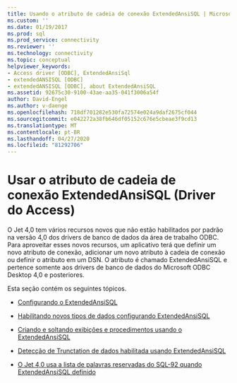 ```yaml
---
title: Usando o atributo de cadeia de conexão ExtendedAnsiSQL | Microsoft Docs
ms.custom: ''
ms.date: 01/19/2017
ms.prod: sql
ms.prod_service: connectivity
ms.reviewer: ''
ms.technology: connectivity
ms.topic: conceptual
helpviewer_keywords:
- Access driver [ODBC], ExtendedAnsiSql
- extendedANSISQL [ODBC]
- extendedANSISQL [ODBC], about ExtendedAnsiSQL
ms.assetid: 92675c30-9100-43ae-aa35-041f3006a54f
author: David-Engel
ms.author: v-daenge
ms.openlocfilehash: 718df701282e530fa72574e024a9daf2675cf044
ms.sourcegitcommit: e042272a38fb646df05152c676e5cbeae3f9cd13
ms.translationtype: MT
ms.contentlocale: pt-BR
ms.lasthandoff: 04/27/2020
ms.locfileid: "81292706"
---
```

# <a name="using-the-extendedansisql-connection-string-attribute-access-driver"></a>Usar o atributo de cadeia de conexão ExtendedAnsiSQL (Driver do Access)
O Jet 4,0 tem vários recursos novos que não estão habilitados por padrão na versão 4,0 dos drivers de banco de dados da área de trabalho ODBC. Para aproveitar esses novos recursos, um aplicativo terá que definir um novo atributo de conexão, adicionar um novo atributo à cadeia de conexão ou definir o atributo em um DSN. O atributo é chamado ExtendedAnsiSQL e pertence somente aos drivers de banco de dados do Microsoft ODBC Desktop 4,0 e posteriores.  
  
 Esta seção contém os seguintes tópicos.  
  
-   [Configurando o ExtendedAnsiSQL](../../odbc/microsoft/setting-extendedansisql.md)  
  
-   [Habilitando novos tipos de dados configurando ExtendedAnsiSQL](../../odbc/microsoft/enabling-new-data-types-by-setting-extendedansisql.md)  
  
-   [Criando e soltando exibições e procedimentos usando o ExtendedAnsiSQL](../../odbc/microsoft/creating-and-dropping-views-and-procedures-using-extendedansisql.md)  
  
-   [Detecção de Trunctation de dados habilitada usando ExtendedAnsiSQL](../../odbc/microsoft/data-truncation-detection-enabled-using-extendedansisql.md)  
  
-   [O Jet 4,0 usa a lista de palavras reservadas do SQL-92 quando ExtendedAnsiSQL definido](../../odbc/microsoft/jet-4-0-uses-sql-92-reserved-words-list-when-extendedansisql-set.md)
